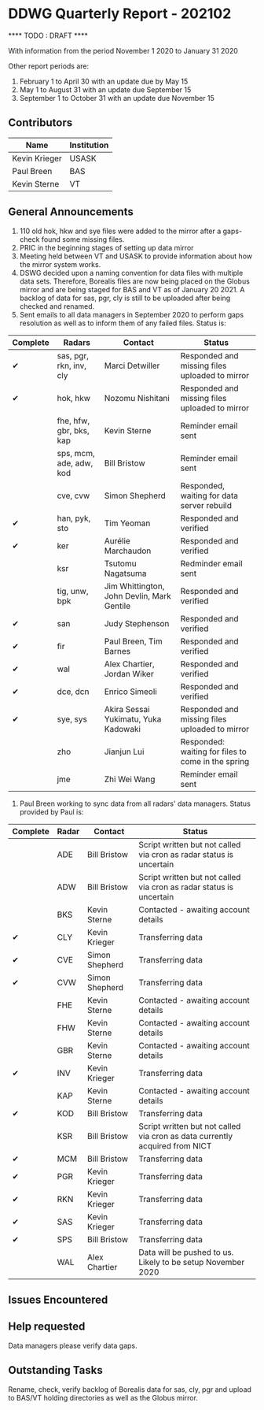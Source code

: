 # DDWG Quarterly Report - 202102
 
 **** TODO : DRAFT ****

With information from the period November 1 2020 to January 31 2020

Other report periods are:
1. February 1 to April 30 with an update due by May 15
1. May 1 to August 31 with an update due September 15
1. September 1 to October 31 with an update due November 15

## Contributors
| Name | Institution | 
| --- | --- |
| Kevin Krieger | USASK
| Paul Breen | BAS
| Kevin Sterne | VT 

## General Announcements

1. 110 old hok, hkw and sye files were added to the mirror after a gaps-check found some missing files.
1. PRIC in the beginning stages of setting up data mirror
1. Meeting held between VT and USASK to provide information about how the mirror system works.
1. DSWG decided upon a naming convention for data files with multiple data sets. 
Therefore, Borealis files are now being placed on the Globus mirror and are being staged for BAS and VT as of
January 20 2021. A backlog of data for sas, pgr, cly is still to be uploaded after being checked and renamed.
1. Sent emails to all data managers in September 2020 to perform gaps resolution as well as to inform them of any 
failed files. Status is:

| Complete | Radars                   | Contact            | Status            |
| -------- | -----------------------  | ----------------   | ----------------- |
| &#10004; | sas, pgr, rkn, inv, cly  | Marci Detwiller    | Responded and missing files uploaded to mirror |
| &#10004; | hok, hkw                 | Nozomu Nishitani   | Responded and missing files uploaded to mirror |
|          | fhe, hfw, gbr, bks, kap  | Kevin Sterne       | Reminder email sent |
|          | sps, mcm, ade, adw, kod  | Bill Bristow       | Reminder email sent |
|          | cve, cvw                 | Simon Shepherd     | Responded, waiting for data server rebuild |
| &#10004; | han, pyk, sto            | Tim Yeoman         | Responded and verified |
| &#10004; | ker                      | Aurélie Marchaudon | Responded and verified |
|          | ksr                      | Tsutomu Nagatsuma  | Redminder email sent |
|          | tig, unw, bpk            | Jim Whittington, John Devlin, Mark Gentile | Responded and verified |
| &#10004; | san                      | Judy Stephenson    | Responded and verified |
| &#10004; | fir                      | Paul Breen, Tim Barnes | Responded and verified |
| &#10004; | wal                      | Alex Chartier, Jordan Wiker | Responded and verified |
| &#10004; | dce, dcn                 | Enrico Simeoli     | Responded and verified |
| &#10004; | sye, sys                 | Akira Sessai Yukimatu, Yuka Kadowaki  | Responded and missing files uploaded to mirror |
|          | zho                      | Jianjun Lui        | Responded: waiting for files to come in the spring |
|          | jme                      | Zhi Wei Wang       | Reminder email sent |


1. Paul Breen working to sync data from all radars' data managers. Status provided by Paul is:

| Complete | Radar | Contact        | Status            |
| -------- | ----- | -------------- | ----------------- |
|          | ADE   | Bill Bristow   | Script written but not called via cron as radar status is uncertain |
|          | ADW   | Bill Bristow   | Script written but not called via cron as radar status is uncertain |
|          | BKS   | Kevin Sterne   | Contacted - awaiting account details |
| &#10004; | CLY   | Kevin Krieger  | Transferring data |
| &#10004; | CVE   | Simon Shepherd | Transferring data |
| &#10004; | CVW   | Simon Shepherd | Transferring data |
|          | FHE   | Kevin Sterne   | Contacted - awaiting account details |
|          | FHW   | Kevin Sterne   | Contacted - awaiting account details |
|          | GBR   | Kevin Sterne   | Contacted - awaiting account details |
| &#10004; | INV   | Kevin Krieger  | Transferring data |
|          | KAP   | Kevin Sterne   | Contacted - awaiting account details |
| &#10004; | KOD   | Bill Bristow   | Transferring data |
|          | KSR   | Bill Bristow   | Script written but not called via cron as data currently acquired from NICT |
| &#10004; | MCM   | Bill Bristow   | Transferring data |
| &#10004; | PGR   | Kevin Krieger  | Transferring data |
| &#10004; | RKN   | Kevin Krieger  | Transferring data |
| &#10004; | SAS   | Kevin Krieger  | Transferring data |
| &#10004; | SPS   | Bill Bristow   | Transferring data |
|          | WAL   | Alex Chartier  | Data will be pushed to us.  Likely to be setup November 2020 |


## Issues Encountered


## Help requested
Data managers please verify data gaps.

## Outstanding Tasks
Rename, check, verify backlog of Borealis data for sas, cly, pgr and upload to BAS/VT holding directories
as well as the Globus mirror.
